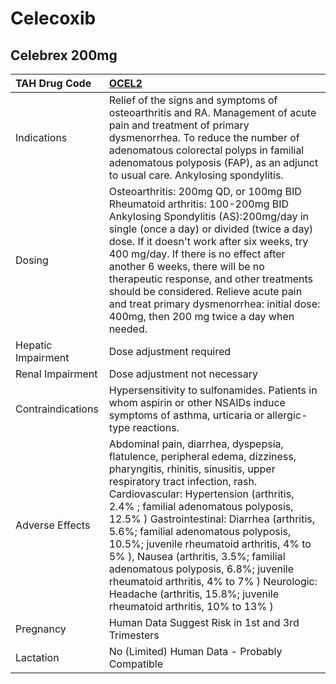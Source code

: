 # Celecoxib

## Celebrex 200mg

| TAH Drug Code      | [OCEL2](https://www.tahsda.org.tw/drugs/hissearch.php?drug_code=OCEL2)                                                                                                                                                                                                                                                                                                                                                                                                                                                                                                       |
|:-------------------|:-----------------------------------------------------------------------------------------------------------------------------------------------------------------------------------------------------------------------------------------------------------------------------------------------------------------------------------------------------------------------------------------------------------------------------------------------------------------------------------------------------------------------------------------------------------------------------|
| Indications        | Relief of the signs and symptoms of osteoarthritis and RA. Management of acute pain and treatment of primary dysmenorrhea. To reduce the number of adenomatous colorectal polyps in familial adenomatous polyposis (FAP), as an adjunct to usual care. Ankylosing spondylitis.                                                                                                                                                                                                                                                                                               |
| Dosing             | Osteoarthritis: 200mg QD, or 100mg BID Rheumatoid arthritis: 100-200mg BID Ankylosing Spondylitis (AS):200mg/day in single (once a day) or divided (twice a day) dose. If it doesn't work after six weeks, try 400 mg/day. If there is no effect after another 6 weeks, there will be no therapeutic response, and other treatments should be considered. Relieve acute pain and treat primary dysmenorrhea: initial dose: 400mg, then 200 mg twice a day when needed.                                                                                                       |
| Hepatic Impairment | Dose adjustment required                                                                                                                                                                                                                                                                                                                                                                                                                                                                                                                                                     |
| Renal Impairment   | Dose adjustment not necessary                                                                                                                                                                                                                                                                                                                                                                                                                                                                                                                                                |
| Contraindications  | Hypersensitivity to sulfonamides. Patients in whom aspirin or other NSAIDs induce symptoms of asthma, urticaria or allergic-type reactions.                                                                                                                                                                                                                                                                                                                                                                                                                                  |
| Adverse Effects    | Abdominal pain, diarrhea, dyspepsia, flatulence, peripheral edema, dizziness, pharyngitis, rhinitis, sinusitis, upper respiratory tract infection, rash. Cardiovascular: Hypertension (arthritis, 2.4% ; familial adenomatous polyposis, 12.5% ) Gastrointestinal: Diarrhea (arthritis, 5.6%; familial adenomatous polyposis, 10.5%; juvenile rheumatoid arthritis, 4% to 5% ), Nausea (arthritis, 3.5%; familial adenomatous polyposis, 6.8%; juvenile rheumatoid arthritis, 4% to 7% ) Neurologic: Headache (arthritis, 15.8%; juvenile rheumatoid arthritis, 10% to 13% ) |
| Pregnancy          | Human Data Suggest Risk in 1st and 3rd Trimesters                                                                                                                                                                                                                                                                                                                                                                                                                                                                                                                            |
| Lactation          | No (Limited) Human Data - Probably Compatible                                                                                                                                                                                                                                                                                                                                                                                                                                                                                                                                |

